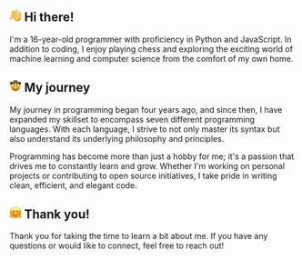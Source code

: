 <h2>
    <img height="21" src="./assets/waving_hand_emoji.webp">
    Hi there!
</h2>

I'm a 16-year-old programmer with proficiency in Python and JavaScript. In addition to coding, I enjoy playing chess and exploring the exciting world of machine learning and computer science from the comfort of my own home.

<h2>
    <img height="21" src="./assets/cowboy_hat_face_emoji.webp">
    My journey
</h2>

My journey in programming began four years ago, and since then, I have expanded my skillset to encompass seven different programming languages. With each language, I strive to not only master its syntax but also understand its underlying philosophy and principles.

Programming has become more than just a hobby for me; it's a passion that drives me to constantly learn and grow. Whether I'm working on personal projects or contributing to open source initiatives, I take pride in writing clean, efficient, and elegant code.

<h2>
    <img height="21" src="./assets/hugging_face_emoji.webp">
    Thank you!
</h2>

Thank you for taking the time to learn a bit about me. If you have any questions or would like to connect, feel free to reach out!
